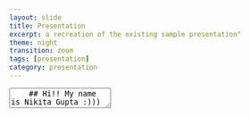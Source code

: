 ```yaml
---
layout: slide
title: Presentation
excerpt: a recreation of the existing sample presentation"
theme: night
transition: zoom
tags: [presentation]
category: presentation
---
```

<section data-markdown>
  <textarea data-template>
    ## Hi!! My name is Nikita Gupta :)))
    ---
    ## Rising Sophomore
    Class of 2026.
    ---
    ## Majors and Minors
    Double Majoring in Computer Science and Interactive Media. Minoring in Psychology.
    ---
    ## More Information
    I am from Rajasthan, India and reside in Al Khor, Qatar. I speak English, Hindi and have basic fluency in Gujarati.
  </textarea>
</section>
